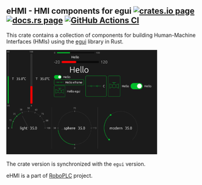<h2>
    eHMI - HMI components for egui
  <a href="https://crates.io/crates/ehmi"><img alt="crates.io page" src="https://img.shields.io/crates/v/rmodbus.svg"></img></a>
  <a href="https://docs.rs/ehmi"><img alt="docs.rs page" src="https://docs.rs/rmodbus/badge.svg"></img></a>
  <a href="https://github.com/roboplc/ehmi/actions/workflows/ci.yml">
    <img alt="GitHub Actions CI" src="https://github.com/roboplc/ehmi/actions/workflows/ci.yml/badge.svg"></img>
  </a>
</h2>

This crate contains a collection of components for building Human-Machine
Interfaces (HMIs) using the [egui](https://crates.io/crates/egui) library in
Rust.

<img src="https://raw.githubusercontent.com/roboplc/ehmi/main/ehmi.png"
width="400" />

The crate version is synchronized with the `egui` version.

eHMI is a part of [RoboPLC](https://www.roboplc.com) project.
